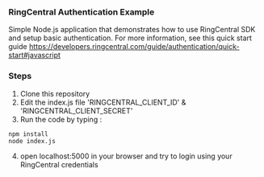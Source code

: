### RingCentral Authentication Example

Simple Node.js application that demonstrates how to use RingCentral SDK and setup basic authentication. For more information, see this quick start guide https://developers.ringcentral.com/guide/authentication/quick-start#javascript

### Steps

1. Clone this repository
2. Edit the index.js file 'RINGCENTRAL_CLIENT_ID' & 'RINGCENTRAL_CLIENT_SECRET'
3. Run the code by typing :
``` 
npm install
node index.js
```
4. open localhost:5000 in your browser and try to login using your RingCentral credentials
